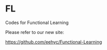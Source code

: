 # FL
Codes for Functional Learning


Please refer to our new site:


https://github.com/eehyc/Functional-Learning
